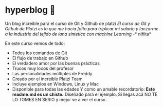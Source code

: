 # hyperblog :blue_heart:
Un blog increible para el curso de Git y Github de platzi
*El curso de Git y Github de Platzi es lo que me hacia falta para triplicar mi salario y lanzarme a la industria del tejido de lana sintetica con machine Learning*
-* niñita*

En este curso vemos de todo:
- Todos los comandos de Git
- El flujo de trabajo en Github
- El verdadero amor por las buenas prácticas
- Trucos muy locos del profesor
- Las personalidades múltiples de Freddy
- Creado por el increíble Platzi Team
- Incluye ejemplos en Windows, Linux y Mac
- Disponible para todas las edades
Y como un amable recordatorio: **Este readme.md es un chiste.** Diseñado para el ejemplo. Si llegas acá NO TE LO TOMES EN SERIO y mejor ve a ver el curso.
